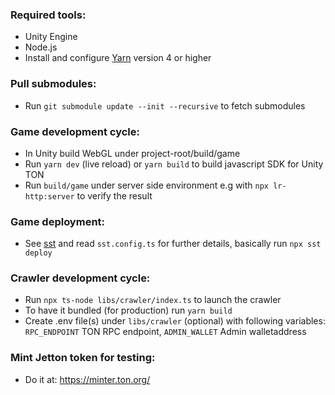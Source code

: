 ### Required tools:
- Unity Engine
- Node.js
- Install and configure [Yarn](https://yarnpkg.com/getting-started) version 4 or higher

### Pull submodules:
- Run `git submodule update --init --recursive` to fetch submodules

### Game development cycle:
- In Unity build WebGL under project-root/build/game
- Run `yarn dev` (live reload) or `yarn build` to build javascript SDK for Unity TON
- Run `build/game` under server side environment e.g with `npx lr-http:server` to verify the result

### Game deployment:
- See [sst](https://sst.dev/) and read `sst.config.ts` for further details, basically run `npx sst deploy`

### Crawler development cycle:
- Run `npx ts-node libs/crawler/index.ts` to launch the crawler
- To have it bundled (for production) run `yarn build`
- Create .env file(s) under `libs/crawler` (optional) with following variables: `RPC_ENDPOINT` TON RPC endpoint, `ADMIN_WALLET` Admin walletaddress

### Mint Jetton token for testing:
- Do it at: https://minter.ton.org/
